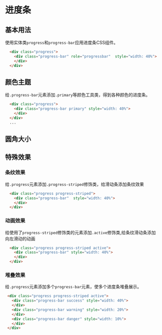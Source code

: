 # 进度条

## 基本用法

使用实体类`progress`和`progress-bar`应用进度条CSS组件。

<Example>
   <div class="progress">
     <div class="progress-bar" role="progressbar" style="width: 40%">
     </div>
   </div>
</Example>

```html
  <div class="progress">
    <div class="progress-bar" role="progressbar"  style="width: 40%">
    </div>
  </div>
```

## 颜色主题

给`.progress-bar`元素添加`.primary`等颜色工具类，得到各种颜色的进度条。

 <Example>
     <template v-for=" item in array" >
       <div  class="progress">
         <div :class="item" class="progress-bar" style="width: 40%">
         </div>
       </div>
     </template>
 </Example>

```html
  <div class="progress">
    <div class="progress-bar primary" style="width: 40%">
    </div>
  </div>
  ... 
```
## 圆角大小


## 特殊效果

### 条纹效果

 给`.progress`元素添加`.progress-striped`修饰类，给滑动条添加条纹效果

<Example>
   <div class="progress progress-striped">
     <div class="progress-bar" style="width: 40%">
     </div>
   </div>
</Example>


 ```html
   <div class="progress progress-striped">
     <div class="progress-bar"  style="width: 40%">
     </div>
   </div>
 ```

 ###  动画效果

 给使用了`progress-striped`修饰类的元素添加`.active`修饰类,给条纹滑动条添加向左滑动的动画

<Example>
   <div class="progress progress-striped active">
     <div class="progress-bar" style="width: 40%">
     </div>
   </div>
</Example>

 ```html
   <div class="progress progress-striped active">
     <div class="progress-bar" style="width: 40%">
     </div>
   </div>
 ```

 ### 堆叠效果

 给`.progress`元素添加多个`progress-bar`元素，使多个进度条堆叠展示。

<Example class="flex gap-3">
 <div class="progress progress-striped active">
   <div class="progress-bar success" style="width: 40%">
   </div>
   <div class="progress-bar warning" style="width: 20%">
   </div>
   <div class="progress-bar danger" style="width: 10%">
   </div>
 </div>
</Example>

```html
 <div class="progress progress-striped active">
   <div class="progress-bar success" style="width: 40%">
   </div>
   <div class="progress-bar warning" style="width: 20%">
   </div>
   <div class="progress-bar danger" style="width: 10%">
   </div>
 </div>
```

 <script setup>
   const array = [
     "primary",
     "secondary",
     "success",
     "warning",
     "danger",
   ]
</script>


